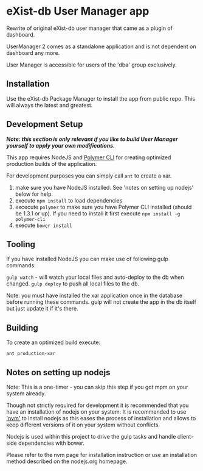 # eXist-db User Manager app

Rewrite of original eXist-db user manager that came as a plugin of dashboard.

UserManager 2 comes as a standalone application and is not dependent on dashboard any more.

User Manager is accessible for users of the 'dba' group exclusively.

## Installation

Use the eXist-db Package Manager to install the app from public repo. This will always the latest and greatest.


## Development Setup 

***Note: this section is only relevant if you like to build User Manager yourself to apply your own modifications.***

This app requires NodeJS and [Polymer CLI](https://www.polymer-project.org/2.0/start/toolbox/set-up) for creating
optimized production builds of the application. 

For development purposes you can simply call ```ant``` to create a xar.

1. make sure you have NodeJS installed. See 'notes on setting up nodejs' below for help.
1. execute ```npm install``` to load dependencies
1. excecute ```polymer``` to make sure you have Polymer CLI installed (should be 1.3.1 or up). If you need to install it first
 execute ```npm install -g polymer-cli```
1. execute ```bower install```

## Tooling

If you have installed NodeJS you can make use of following gulp commands:

```gulp watch``` - will watch your local files and auto-deploy to the db when changed.
```gulp deploy``` to push all local files to the db.

Note: you must have installed the xar application once in the database before running these commands. gulp will not
create the app in the db itself but just update it if it's there.

## Building

To create an optimized build execute:

```ant production-xar```


## Notes on setting up nodejs

Note: This is a one-timer - you can skip this step if you got mpm on your system already.

Though not strictly required for development it is recommended that you have an installation of nodejs on your system.
It is recommended to use ['nvm'](https://github.com/creationix/nvm) to install nodejs as this eases the process of installation and 
allows to keep different versions of it on your system without conflicts.

Nodejs is used within this project to drive the gulp tasks and handle client-side dependencies with bower.
 
Please refer to the nvm page for installation instruction or use an installation method described
on the nodejs.org homepage.

